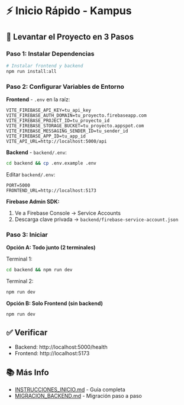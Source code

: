 # ⚡ Inicio Rápido - Kampus

## 🎯 Levantar el Proyecto en 3 Pasos

### Paso 1: Instalar Dependencias

```bash
# Instalar frontend y backend
npm run install:all
```

### Paso 2: Configurar Variables de Entorno

**Frontend** - `.env` en la raíz:
```env
VITE_FIREBASE_API_KEY=tu_api_key
VITE_FIREBASE_AUTH_DOMAIN=tu_proyecto.firebaseapp.com
VITE_FIREBASE_PROJECT_ID=tu_proyecto_id
VITE_FIREBASE_STORAGE_BUCKET=tu_proyecto.appspot.com
VITE_FIREBASE_MESSAGING_SENDER_ID=tu_sender_id
VITE_FIREBASE_APP_ID=tu_app_id
VITE_API_URL=http://localhost:5000/api
```

**Backend** - `backend/.env`:
```bash
cd backend && cp .env.example .env
```

Editar `backend/.env`:
```env
PORT=5000
FRONTEND_URL=http://localhost:5173
```

**Firebase Admin SDK:**
1. Ve a Firebase Console → Service Accounts
2. Descarga clave privada → `backend/firebase-service-account.json`

### Paso 3: Iniciar

**Opción A: Todo junto (2 terminales)**

Terminal 1:
```bash
cd backend && npm run dev
```

Terminal 2:
```bash
npm run dev
```

**Opción B: Solo Frontend (sin backend)**
```bash
npm run dev
```

## ✅ Verificar

- Backend: http://localhost:5000/health
- Frontend: http://localhost:5173

## 📚 Más Info

- [INSTRUCCIONES_INICIO.md](./INSTRUCCIONES_INICIO.md) - Guía completa
- [MIGRACION_BACKEND.md](./MIGRACION_BACKEND.md) - Migración paso a paso


